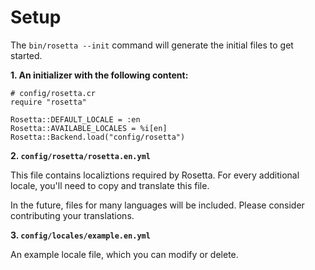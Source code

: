 # Setup
The `bin/rosetta --init` command will generate the initial files to get started.

**1. An initializer with the following content:**

```cr
# config/rosetta.cr
require "rosetta"

Rosetta::DEFAULT_LOCALE = :en
Rosetta::AVAILABLE_LOCALES = %i[en]
Rosetta::Backend.load("config/rosetta")
```

**2. `config/rosetta/rosetta.en.yml`**

This file contains localiztions required by Rosetta. For every additional
locale, you'll need to copy and translate this file.

In the future, files for many languages will be included. Please consider
contributing your translations.

**3. `config/locales/example.en.yml`**

An example locale file, which you can modify or delete.

